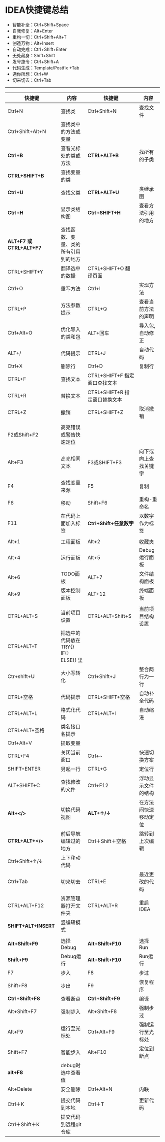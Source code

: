 # IDEA快捷键总结
- 智能补全：Ctrl+Shift+Space	
- 自我修复：Alt+Enter
- 重构一切：Ctrl+Shift+Alt+T	
- 创造万物：Alt+Insert
- 自动完成：Ctrl+Shift+Enter  	
- 无处藏身：Shift+Shift
- 发号施令：Ctrl+Shift+A  	
- 代码生成：Template/Postfix +Tab
- 选你所想：Ctrl+W     	
- 切来切去：Ctrl+Tab

---

快捷键 | 内容 | 快捷键 | 内容 
---|---|---|---
Ctrl+N | 查找类 | Ctrl+Shift+N | 查找文件
Ctrl+Shift+Alt+N | 查找类中的方法或变量
**Ctrl+B** | 查看光标处的类或方法 | **CTRL+ALT+B** | 找所有的子类 
**CTRL+SHIFT+B** | 查找变量的类 
**Ctrl+U** | 查找父类 | **CTRL+ALT+U** | 类继承图
**Ctrl+H** | 显示类结构图 | **Ctrl+SHIFT+H** | 查看方法引用的地方
**ALT+F7 或 CTRL+ALT+F7** | 查找函数、变量、类的所有引用到的地方
CTRL+SHIFT+Y | 翻译选中的数据 | CTRL+SHIFT+O 翻译页面
Ctrl+O | 重写方法 | Ctrl+I | 实现方法
CTRL+P | 方法参数提示 | CTRL+Q | 查看当前方法的声明
Ctrl+Alt+O | 优化导入的类和包 | ALT+回车 | 导入包,自动修正
ALT+/ | 代码提示 | CTRL+J | 自动代码  
Ctrl+X | 删除行 | Ctrl+D | 复制行
CTRL+F | 查找文本 | CTRL+SHIFT+F  指定窗口查找文本 
CTRL+R | 替换文本 | CTRL+SHIFT+R  指定窗口替换文本
CTRL+Z | 撤销 | CTRL+SHIFT+Z | 取消撤销
 | | | 
F2或Shift+F2 | 高亮错误或警告快速定位
Alt+F3 | 高亮相同文本 | F3或SHIFT+F3 | 向下或向上查找关键字  
F4 | 查找变量来源 | F5 | 复制  
F6 | 移动 | Shift+F6 |   重构-重命名 
F11 | 在代码上面加入标签 | **Ctrl+Shift+任意数字** | 以数字作为标签
 | | | 
Alt+1 | 工程面板 | Alt+2 | 收藏夹
Alt+4 | 运行面板 | Alt+5 | Debug运行面板
Alt+6 | TODO面板 | ALT+7 | 文件结构面板
Alt+9 | 版本控制面板 | ALT+12 | 终端面板
 | | |
CTRL+ALT+S | 当前项目设置 | CTRL+ALT+Shift+S | 当前项目结构设置
CTRL+ALT+T | 把选中的代码放在 TRY{} IF{} ELSE{} 里
Ctr+shift+U | 大小写转化 | Ctrl+Shift+J |  整合两行为一行
CTRL+空格 | 代码提示 | CTRL+SHIFT+空格 | 自动补全代码  
CTRL+ALT+L |  格式化代码 | CTRL+ALT+I | 自动缩进  
 | CTRL+ALT+空格 |  类名接口名提示 
Ctrl+Alt+V | 提取变量
CTRL+F4 |  关闭当前窗口 |  Ctrl+~ | 快速切换方案
SHIFT+ENTER | 另起一行 | CTRL+G | 定位行
ALT+SHIFT+C | 查找修改的文件 | Ctrl+F12 | 浮动显示文件的结构
**Alt+</>** |切换代码视图 |	**ALT+↑/↓** | 在方法间快速移动定位
**CTRL+ALT+</>** |  前后导航编辑过的地方 | Ctrl＋Shift＋空格 | 跳转到上次编辑
Ctrl+Shift+↑/↓ | 上下移动代码  
Ctrl+Tab | 切来切去 | CTRL+E | 最近更改的代码
CTRL+ALT+F12 | 资源管理器打开文件夹 | CTRL+ALT+R | 重启IDEA   
**SHIFT+ALT+INSERT** | 竖编辑模式  
 | | | 
**Alt+Shift+F9** | 选择 Debug |   **Alt+Shift+F10** | 选择 Run
**Shift+F9** | Debug运行 | **Alt+Shift+F10** | Run运行
F7 | 步入 | F8 | 步过
Shift+F8 | 步出 | F9 | 恢复程序
**Ctrl+Shift+F8** | 查看断点 | **Ctrl+Shift+F9** | 编译
Alt+Shift+F7 | 强制步入 | Alt+Shift+F8 |  强制步过
Alt+F9 | 运行至光标处 | Ctrl+Alt+F9 | 强制运行至光标处
Shift+F7 | 智能步入 | Alt+F10 | 定位到断点
**alt+F8** | debug时选中查看值
Alt+Delete | 安全删除 | Ctrl+Alt+N | 内联
 | | | 
Ctrl＋K |提交代码到本地 | Ctrl＋T | 更新代码
Ctrl＋Shift＋K | 提交代码到远程git仓库